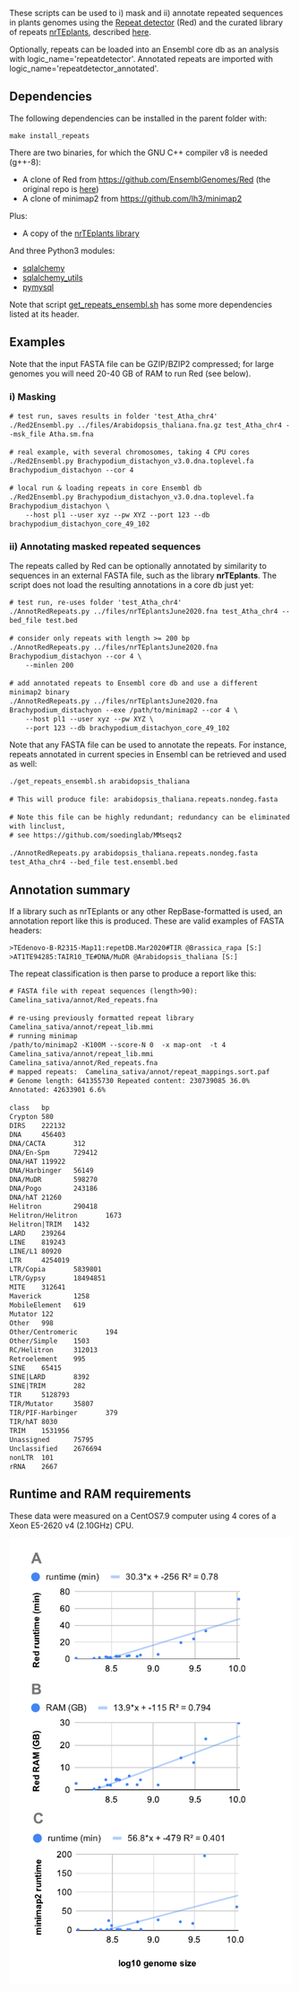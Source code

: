 
These scripts can be used to i) mask and ii) annotate repeated sequences in plants genomes using the 
[Repeat detector](https://bmcbioinformatics.biomedcentral.com/articles/10.1186/s12859-015-0654-5) (Red) 
and the curated library of repeats 
[nrTEplants](https://github.com/Ensembl/plant_tools/releases/download/v0.3/nrTEplantsJune2020.fna.bz2),
described [here](https://github.com/Ensembl/plant_tools/tree/master/bench/repeat_libs). 

Optionally, repeats can be loaded into an Ensembl core db as an analysis with logic_name='repeatdetector'. 
Annotated repeats are imported with logic_name='repeatdetector_annotated'.

## Dependencies

The following dependencies can be installed in the parent folder with:

    make install_repeats

There are two binaries, for which the GNU C++ compiler v8 is needed (g++-8):

* A clone of Red from https://github.com/EnsemblGenomes/Red (the original repo is [here](https://github.com/BioinformaticsToolsmith/Red))
* A clone of minimap2 from https://github.com/lh3/minimap2

Plus:

* A copy of the [nrTEplants library](https://github.com/Ensembl/plant_tools/releases/download/v0.3/nrTEplantsJune2020.fna.bz2)

And three Python3 modules:

* [sqlalchemy](https://pypi.org/project/SQLAlchemy)
* [sqlalchemy_utils](https://pypi.org/project/SQLAlchemy-Utils)
* [pymysql](https://pypi.org/project/PyMySQL)

Note that script [get_repeats_ensembl.sh](./get_repeats_ensembl.sh) has some more dependencies listed at its header.

## Examples

Note that the input FASTA file can be GZIP/BZIP2 compressed; 
for large genomes you will need 20-40 GB of RAM to run Red (see below).

### i) Masking

```
# test run, saves results in folder 'test_Atha_chr4' 
./Red2Ensembl.py ../files/Arabidopsis_thaliana.fna.gz test_Atha_chr4 --msk_file Atha.sm.fna 

# real example, with several chromosomes, taking 4 CPU cores 
./Red2Ensembl.py Brachypodium_distachyon_v3.0.dna.toplevel.fa Brachypodium_distachyon --cor 4 

# local run & loading repeats in core Ensembl db
./Red2Ensembl.py Brachypodium_distachyon_v3.0.dna.toplevel.fa Brachypodium_distachyon \
	--host pl1 --user xyz --pw XYZ --port 123 --db brachypodium_distachyon_core_49_102
```

### ii) Annotating masked repeated sequences

The repeats called by Red can be optionally annotated by similarity to sequences in an external FASTA file, 
such as the library **nrTEplants**. The script does not load the resulting annotations in a core db just yet:
```
# test run, re-uses folder 'test_Atha_chr4'
./AnnotRedRepeats.py ../files/nrTEplantsJune2020.fna test_Atha_chr4 --bed_file test.bed

# consider only repeats with length >= 200 bp
./AnnotRedRepeats.py ../files/nrTEplantsJune2020.fna Brachypodium_distachyon --cor 4 \
	--minlen 200

# add annotated repeats to Ensembl core db and use a different minimap2 binary
./AnnotRedRepeats.py ../files/nrTEplantsJune2020.fna Brachypodium_distachyon --exe /path/to/minimap2 --cor 4 \
    --host pl1 --user xyz --pw XYZ \
    --port 123 --db brachypodium_distachyon_core_49_102
```

Note that any FASTA file can be used to annotate the repeats. For instance, repeats annotated
in current species in Ensembl can be retrieved and used as well:
```
./get_repeats_ensembl.sh arabidopsis_thaliana

# This will produce file: arabidopsis_thaliana.repeats.nondeg.fasta

# Note this file can be highly redundant; redundancy can be eliminated with linclust,
# see https://github.com/soedinglab/MMseqs2

./AnnotRedRepeats.py arabidopsis_thaliana.repeats.nondeg.fasta test_Atha_chr4 --bed_file test.ensembl.bed
```



## Annotation summary 

If a library such as nrTEplants or any other RepBase-formatted is used, 
an annotation report like this is produced. These are valid examples of FASTA headers:

    >TEdenovo-B-R2315-Map11:repetDB.Mar2020#TIR @Brassica_rapa [S:]
	>AT1TE94285:TAIR10_TE#DNA/MuDR @Arabidopsis_thaliana [S:]

The repeat classification is then parse to produce a report like this:

```
# FASTA file with repeat sequences (length>90): Camelina_sativa/annot/Red_repeats.fna

# re-using previously formatted repeat library  Camelina_sativa/annot/repeat_lib.mmi
# running minimap
/path/to/minimap2 -K100M --score-N 0  -x map-ont  -t 4 Camelina_sativa/annot/repeat_lib.mmi Camelina_sativa/annot/Red_repeats.fna
# mapped repeats:  Camelina_sativa/annot/repeat_mappings.sort.paf
# Genome length: 641355730 Repeated content: 230739085 36.0% Annotated: 42633901 6.6%

class	bp
Crypton 580
DIRS    222132
DNA     456403
DNA/CACTA       312
DNA/En-Spm      729412
DNA/HAT 119922
DNA/Harbinger   56149
DNA/MuDR        598270
DNA/Pogo        243186
DNA/hAT 21260
Helitron        290418
Helitron/Helitron       1673
Helitron|TRIM   1432
LARD    239264
LINE    819243
LINE/L1 80920
LTR     4254019
LTR/Copia       5839801
LTR/Gypsy       18494851
MITE    312641
Maverick        1258
MobileElement   619
Mutator 122
Other   998
Other/Centromeric       194
Other/Simple    1503
RC/Helitron     312013
Retroelement    995
SINE    65415
SINE|LARD       8392
SINE|TRIM       282
TIR     5128793
TIR/Mutator     35807
TIR/PIF-Harbinger       379
TIR/hAT 8030
TRIM    1531956
Unassigned      75795
Unclassified    2676694
nonLTR  101
rRNA    2667
```

## Runtime and RAM requirements

These data were measured on a CentOS7.9 computer using 4 cores of a Xeon E5-2620 v4 (2.10GHz) CPU.

![](../files/runtime_ram.png)

